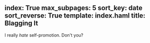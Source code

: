 index: True
max_subpages: 5
sort_key: date
sort_reverse: True
template: index.haml
title: Blagging It
---

I really *hate* self-promotion. Don't you?
